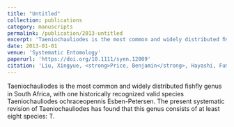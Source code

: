 ```yaml
---
title: "Untitled"
collection: publications
category: manuscripts
permalink: /publication/2013-untitled
excerpt: 'Taeniochauliodes is the most common and widely distributed ﬁshﬂy genus in South Africa, with one historically recognized valid species Taeniochauliodes ochraceopennis Esben-Petersen.'
date: 2013-01-01
venue: 'Systematic Entomology'
paperurl: 'https://doi.org/10.1111/syen.12009'
citation: 'Liu, Xingyue, <strong>Price, Benjamin</strong>, Hayashi, Fumio, De Moor, Ferdinand, Yang, Ding (2013). &quot;.&quot; <i>Systematic Entomology</i> 38(3).'
---
```


Taeniochauliodes is the most common and widely distributed ﬁshﬂy genus in South Africa, with one historically recognized valid species Taeniochauliodes ochraceopennis Esben-Petersen.  The present systematic revision of Taeniochauliodes has found that this genus consists of at least eight species: T.
